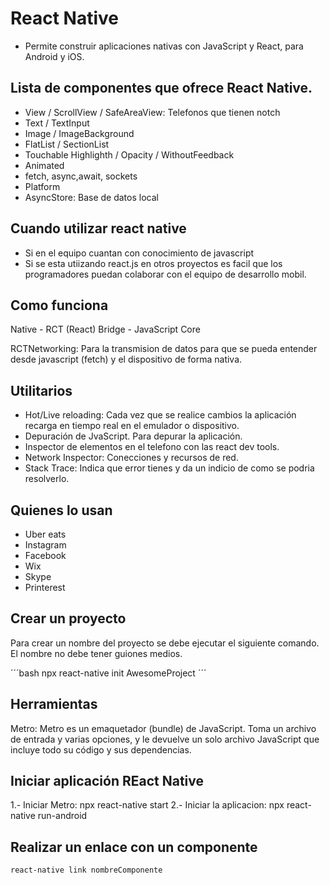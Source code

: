 # React Native

* Permite construir aplicaciones nativas con JavaScript y React, para Android y iOS.


## Lista de componentes que ofrece React Native.

* View / ScrollView / SafeAreaView: Telefonos que tienen notch
* Text / TextInput
* Image / ImageBackground
* FlatList / SectionList
* Touchable Highlighth / Opacity / WithoutFeedback
* Animated
* fetch, async,await, sockets
* Platform
* AsyncStore: Base de datos local

## Cuando utilizar react native
* Si en el equipo cuantan con conocimiento de javascript
* Si se esta utiizando react.js en otros proyectos es facil que los programadores puedan colaborar con el equipo de desarrollo mobil.

## Como funciona

Native - RCT (React) Bridge - JavaScript Core

RCTNetworking: Para la transmision de datos para que se pueda entender desde javascript (fetch) y el dispositivo de forma nativa.

## Utilitarios

* Hot/Live reloading: Cada vez que se realice cambios la aplicación recarga en tiempo real en el emulador o dispositivo.
* Depuración de JvaScript. Para depurar la aplicación.
* Inspector de elementos en el telefono con las react dev tools.
* Network Inspector: Conecciones y recursos de red.
* Stack Trace: Indica que error tienes y da un indicio de como se podria resolverlo.

## Quienes lo usan

* Uber eats
* Instagram
* Facebook
* Wix
* Skype
* Printerest

## Crear un proyecto

Para crear un nombre del proyecto se debe ejecutar el siguiente comando. El nombre no debe tener guiones medios.

´´´bash
npx react-native init AwesomeProject
´´´

## Herramientas

Metro:
Metro es un emaquetador (bundle) de JavaScript. Toma un archivo de entrada y varias opciones, y le devuelve un solo archivo JavaScript que incluye todo su código y sus dependencias.

## Iniciar aplicación REact Native

1.- Iniciar Metro: npx react-native start
2.- Iniciar la aplicacion: npx react-native run-android

## Realizar un enlace con un componente

```bash
react-native link nombreComponente
```
